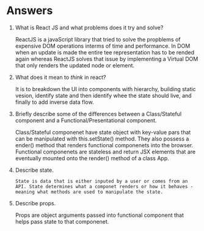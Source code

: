 # Answers

1.  What is React JS and what problems does it try and solve?

    ReactJS is a javaScript library that tried to solve the propblems of expensive DOM operations interms of time and performance. In DOM when an update is made the entire tee representation has to be rended again whereas ReactJS solves that issue by implementing a Virtual DOM that only renders the updated node or element.

2.  What does it mean to _think_ in react?

    It is to breakdown the UI into components with hierarchy, building static vesion, identify state and then identify whee the state should live, and finally to add inverse data flow.

3.  Briefly describe some of the differences between a Class/Stateful component and a Functional/Presentational component.

    Class/Stateful componenet have state object with key-value pars that can be manipulated with this.setState() method. They also possess a ender() method that renders functional componenets into the browser.
    Functional componenets are stateless and return JSX elements that are eventually mounted onto the render() method of a class App.

4.  Describe state.

        State is data that is either inputed by a user or comes from an API. State determines what a componet renders or how it behaves - meaning what methods are used to manipulate the state.

5.  Describe props.

     Props are object arguments passed into functional component that helps pass state to that componenet.